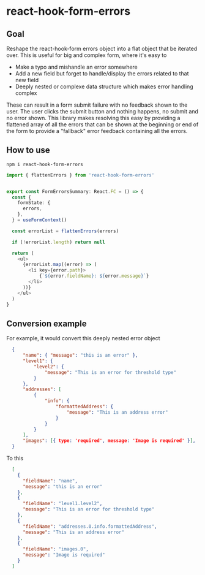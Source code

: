 # react-hook-form-errors

## Goal

Reshape the react-hook-form errors object into a flat object that be iterated over.
This is useful for big and complex form, where it's easy to 

- Make a typo and mishandle an error somewhere
- Add a new field but forget to handle/display the errors related to that new field
- Deeply nested or complexe data structure which makes error handling complex

These can result in a form submit failure with no feedback shown to the user.
The user clicks the submit button and nothing happens, no submit and no error shown.
This library makes resolving this easy by providing a flattened array of all the errors that can be shown at the beginning or end of the form to provide a "fallback" error feedback containing all the errors.

## How to use

`npm i react-hook-form-errors`

```typescript
import { flattenErrors } from 'react-hook-form-errors'


export const FormErrorsSummary: React.FC = () => {
  const {
    formState: {
      errors,
    },
  } = useFormContext()

  const errorList = flattenErrors(errors)

  if (!errorList.length) return null

  return (
    <ul>
      {errorList.map((error) => (
        <li key={error.path}>
            {`${error.fieldName}: ${error.message}`}
        </li>
      ))}
    </ul>
  )
}
```

## Conversion example

For example, it would convert this deeply nested error object
```json
  {
      "name": { "message": "this is an error" },
      "level1": {
          "level2": {
              "message": "This is an error for threshold type"
          }
      },
      "addresses": [
          {
              "info": {
                  "formattedAddress": {
                      "message": "This is an address error"
                  }
              }
          }
      ],
      "images": [{ type: 'required', message: 'Image is required' }],
  }
```
To this
```json
  [
    {
      "fieldName": "name",
      "message": "this is an error"
    },
    {
      "fieldName": "level1.level2",
      "message": "This is an error for threshold type"
    },
    {
      "fieldName": "addresses.0.info.formattedAddress",
      "message": "This is an address error"
    },
    {
      "fieldName": "images.0",
      "message": "Image is required"
    }
  ]
```
